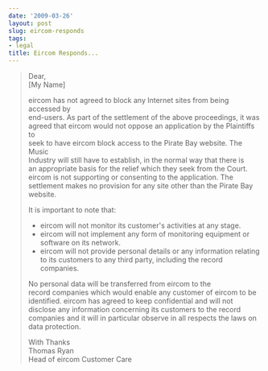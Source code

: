 ```yaml
---
date: '2009-03-26'
layout: post
slug: eircom-responds
tags:
- legal
title: Eircom Responds...
---
```


> Dear,  
> [My Name]  
>   
> eircom has not agreed to block any Internet sites from being accessed
> by  
> end-users. As part of the settlement of the above proceedings, it
> was  
> agreed that eircom would not oppose an application by the Plaintiffs
> to  
> seek to have eircom block access to the Pirate Bay website. The
> Music  
> Industry will still have to establish, in the normal way that there
> is  
> an appropriate basis for the relief which they seek from the Court.  
> eircom is not supporting or consenting to the application. The  
> settlement makes no provision for any site other than the Pirate Bay  
> website.  
>   
> It is important to note that:  
>   
> -   eircom will not monitor its customer's activities at any stage.
> -   eircom will not implement any form of monitoring equipment or
>     software on its network.
> -   eircom will not provide personal details or any information
>     relating to its customers to any third party, including the record
>     companies.
>
> No personal data will be transferred from eircom to the  
> record companies which would enable any customer of eircom to be  
> identified. eircom has agreed to keep confidential and will not  
> disclose any information concerning its customers to the record  
> companies and it will in particular observe in all respects the laws
> on  
> data protection.  
>   
> With Thanks  
> Thomas Ryan  
> Head of eircom Customer Care